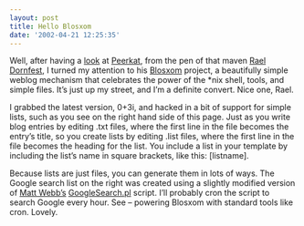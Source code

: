 ```yaml
---
layout: post
title: Hello Blosxom
date: '2002-04-21 12:25:35'
---
```



Well, after having a [look](http://www.pipetree.com/testwiki/Peerkat) at [Peerkat](http://www.oreillynet.com/%7Erael/lang/python/peerkat), from the pen of that maven [Rael Dornfest](http://www.oreillynet.com/%7Erael), I turned my attention to his [Blosxom](http://www.oreillynet.com/%7Erael/lang/perl/blosxom) project, a beautifully simple weblog mechanism that celebrates the power of the \*nix shell, tools, and simple files. It’s just up my street, and I’m a definite convert. Nice one, Rael.

I grabbed the latest version, 0+3i, and hacked in a bit of support for simple lists, such as you see on the right hand side of this page. Just as you write blog entries by editing .txt files, where the first line in the file becomes the entry’s title, so you create lists by editing .list files, where the first line in the file becomes the heading for the list. You include a list in your template by including the list’s name in square brackets, like this: [listname].

Because lists are just files, you can generate them in lots of ways. The Google search list on the right was created using a slightly modified version of [Matt Webb’s](http://interconnected.org/home/) [GoogleSearch.pl](http://interconnected.org/home/more/GoogleSearch.pl.txt) script. I’ll probably cron the script to search Google every hour. See – powering Blosxom with standard tools like cron. Lovely.


